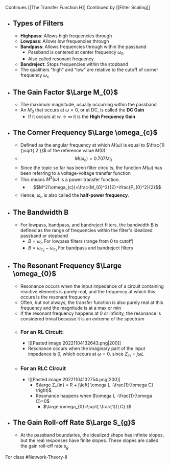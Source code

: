 Continues [[The Transfer Function H]]
Continued by [[Filter Scaling]]
- ## Types of Filters
	- **Highpass**: Allows high frequencies through
	- **Lowpass**: Allows low frequencies through
	- **Bandpass**: Allows frequencies through within the passband
		- Passband is centered at center frequency $\omega_{0}$
		- Also called resonant frequency
	- **Bandreject**: Stops frequencies within the stopband
	- The qualifiers "high" and "low" are relative to the cutoff of corner frequency $\omega_{c}$
- ## The Gain Factor $\Large M_{0}$
	- The maximum magnitude, usually occurring within the passband
	- An $M_{0}$ that occurs at $\omega=0$, or at DC, is called the **DC Gain**
		- If it occurs at $w\to \infty$ it is the **High Frequency Gain**
- ## The Corner Frequency $\Large \omega_{c}$
	- Defined as the angular frequency at which $M(\omega)$ is equal to $\frac{1}{\sqrt{ 2 }}$ of the reference value $M(0)$
	- $$M(\omega_{c})=0.707M_{0}$$
	- Since the topic so far has been filter circuits, the function $M(\omega)$ has been referring to a voltage-voltage transfer function
	- This means $M^2(\omega)$ is a power transfer function.
		- $$M^2(\omega_{c})=\frac{M_{0}^2}{2}=\frac{P_{0}^2}{2}$$
	- Hence, $\omega_{c}$ is also called the **half-power frequency**.
- ## The Bandwidth B
	- For lowpass, bandpass, and bandreject filters, the bandwidth B is defined as the range of frequencies within the filter's idealized passband or stopband
		- $B=\omega_{c}$ For lowpass filters (range from 0 to cutoff)
		- $B = \omega_{c_{2}}-\omega_{c_{1}}$ For bandpass and bandreject filters
- ## The Resonant Frequency $\Large \omega_{0}$
	- Resonance occurs when the input impedance of a circuit containing reactive elements is purely real, and the frequency at which this occurs is the resonant frequency
	- Often, but not always, the transfer function is also purely real at this frequency and the magnitude is at a max or min
	- If the resonant frequency happens at 0 or infinity, the resonance is considered trivial because it is an extreme of the spectrum
	- ### For an RL Circuit:
		- ![[Pasted image 20221104132643.png|200]]
		- Resonance occurs when the imaginary part of the input impedance is 0, which occurs at $\omega=0$, since $Z_{in}=j\omega L$
	- ### For an RLC Circuit
		- ![[Pasted image 20221104132754.png|200]]
			- $\large Z_{in} = R + j\left( \omega L -\frac{1}{\omega C} \right)$
			- Resonance happens when $\omega L -\frac{1}{\omega C}=0$
				- $\large \omega_{0}=\sqrt{ \frac{1}{LC} }$
- ## The Gain Roll-off Rate $\Large S_{g}$
	- At the passband boundaries, the idealized shape has infinite slopes, but the real responses have finite slopes. These slopes are called the gain roll-off rate $s_{g}$


For class #Network-Theory-II 